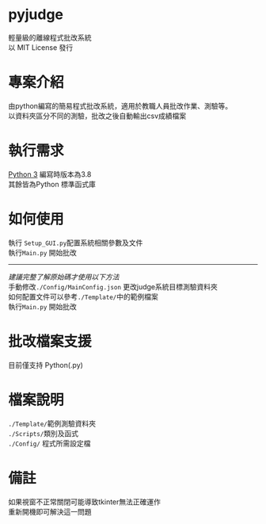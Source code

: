 # pyjudge 
 輕量級的離線程式批改系統  
 以 MIT License 發行
# 專案介紹
 由python編寫的簡易程式批改系統，適用於教職人員批改作業、測驗等。  
 以資料夾區分不同的測驗，批改之後自動輸出csv成績檔案  
# 執行需求
 [Python 3](https://www.python.org/)
 編寫時版本為3.8  
 其餘皆為Python 標準函式庫
# 如何使用
 執行 `Setup_GUI.py`配置系統相關參數及文件  
 執行`Main.py` 開始批改
 ***
 *建議完整了解原始碼才使用以下方法*  
 手動修改`./Config/MainConfig.json` 更改judge系統目標測驗資料夾  
 如何配置文件可以參考`./Template/`中的範例檔案  
 執行`Main.py` 開始批改
# 批改檔案支援
 目前僅支持 Python(.py)
# 檔案說明
 `./Template/`範例測驗資料夾  
 `./Scripts/`類別及函式  
 `./Config/` 程式所需設定檔
# 備註
 如果視窗不正常關閉可能導致tkinter無法正確運作  
 重新開機即可解決這一問題

